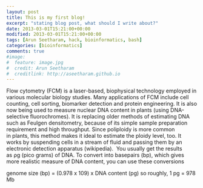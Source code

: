 ```yaml
---
layout: post
title: This is my first blog!
excerpt: "stating blog post, what should I write about?"
date: 2013-03-01T15:21:00+00:00
modified: 2013-03-01T15:21:00+00:00
tags: [Arun Seetharam, hack, bioinformatics, bash]
categories: [bioinformatics]
comments: true
#image:
#  feature: image.jpg
#  credit: Arun Seetharam
#  creditlink: http://aseetharam.github.io
---
```


Flow cytometry (FCM) is a laser-based, biophysical technology employed in various molecular biology studies. Many applications of FCM include cell counting, cell sorting, biomarker detection and protein engineering. It is also now being used to measure nuclear DNA content in plants (using DNA-selective fluorochromes). It is replacing older methods of estimating DNA such as Feulgen densitometry, because of its simple sample preparation requirement and high throughput. Since poliploidy is more common in plants, this method makes it ideal to estimate the ploidy level, too. It works by suspending cells in a stream of fluid and passing them by an electronic detection apparatus (wikipedia).  You usually get the results as ρg (pico grams) of DNA. To convert into basepairs (bp), which gives more realistic measure of DNA content, you can use these conversions

genome size (bp) = (0.978 x 109) x DNA content (pg)
so roughly,
1 pg = 978 Mb
